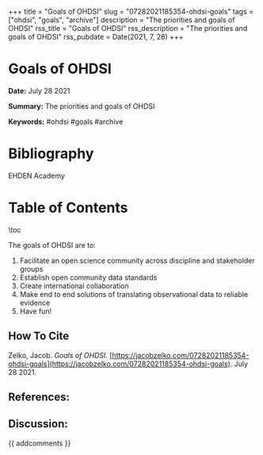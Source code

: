 +++
title = "Goals of OHDSI"
slug = "07282021185354-ohdsi-goals"
tags = ["ohdsi", "goals", "archive"]
description = "The priorities and goals of OHDSI"
rss_title = "Goals of OHDSI"
rss_description = "The priorities and goals of OHDSI"
rss_pubdate = Date(2021, 7, 28)
+++



Goals of OHDSI
=========

**Date:** July 28 2021

**Summary:** The priorities and goals of OHDSI

**Keywords:** #ohdsi #goals #archive

Bibliography
==========

EHDEN Academy

Table of Contents
=========

\toc

The goals of OHDSI are to:

1. Facilitate an open science community across discipline and stakeholder groups
2. Establish open community data standards
3. Create international collaboration
4. Make end to end solutions of translating observational data to reliable evidence
5. Have fun!
## How To Cite

 Zelko, Jacob. _Goals of OHDSI_. [https://jacobzelko.com/07282021185354-ohdsi-goals](https://jacobzelko.com/07282021185354-ohdsi-goals). July 28 2021.
## References:
## Discussion: 

{{ addcomments }}
